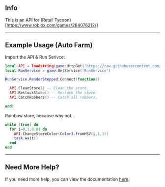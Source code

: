 ## Info
This is an API for (Retail Tycoon)
[https://www.roblox.com/games/284076212/]
***

## Example Usage (Auto Farm)
Import the API & Run Serivce:
```lua
local API = loadstring(game:HttpGet('https://raw.githubusercontent.com/BigBoyKlem/RetailTycoonAPI/main/api.lua'))()
local RunService = game:GetService('RunService')
```


```lua
RunService.RenderStepped:Connect(function()

  API.CleanStore() -- Clean the store.
  API.RestockStore() -- Restock the store.
  API.CatchRobbers() -- Catch all robbers.

end)
```

Rainbow store, because why not...
```lua
while (true) do       
  for i=0,1,0.01 do
    API.ChangeStoreColor(Color3.fromHSV(i,1,1))
    task.wait()
  end
end
```

***

## Need More Help?
If you need more help, you can view the documentation [here](https://github.com/BigBoyKlem/RetailTycoonAPI/wiki/Documentation).
